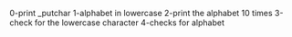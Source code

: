 0-print _putchar
1-alphabet in lowercase
2-print the alphabet 10 times
3-check for the lowercase character
4-checks for alphabet
